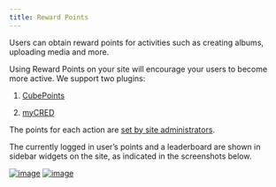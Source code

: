 ```yaml
---
title: Reward Points
---
```


Users can obtain reward points for activities such as creating albums, uploading media and more.

Using Reward Points on your site will encourage your users to become more active. We support two plugins:


  1. [CubePoints](http://wordpress.org/plugins/cubepoints/)

	
  2. [myCRED](http://wordpress.org/plugins/mycred/)


The points for each action are [set by site administrators](/rtmedia/addons/rtmedia-pro/features/cubepoints-mycred-integration/).

The currently logged in user’s points and a leaderboard are shown in sidebar widgets on the site, as indicated in the screenshots below.

[![image](https://rtcamp.com/wp-content/uploads/2013/10/image_thumb3.png)](https://rtcamp.com/wp-content/uploads/2013/10/image15.png) [![image](https://rtcamp.com/wp-content/uploads/2013/10/image_thumb4.png)](https://rtcamp.com/wp-content/uploads/2013/10/image16.png)
